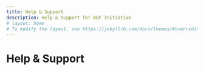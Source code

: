 ```yaml
---
title: Help & Support
description: Help & Support for DDF Initiative
# layout: home
# To modify the layout, see https://jekyllrb.com/docs/themes/#overriding-theme-defaults
---
```

# Help & Support
